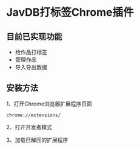 # JavDB打标签Chrome插件
## 目前已实现功能
- 给作品打标签
- 管理作品
- 导入导出数据
## 安装方法
1、打开Chrome浏览器扩展程序页面
```
chrome://extensions/
```
2、打开开发者模式 

3、加载已解压的扩展程序
